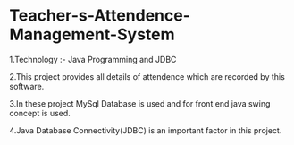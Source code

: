 # Teacher-s-Attendence-Management-System
1.Technology :- Java Programming and JDBC 


2.This project provides all details of attendence which are recorded by this software. 


3.In these project MySql Database is used and for front end java swing concept is used. 


4.Java Database Connectivity(JDBC) is an important factor in this project.

